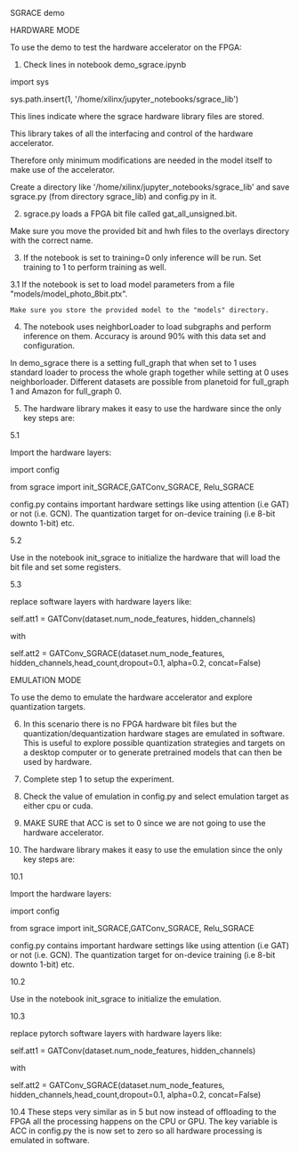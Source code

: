 SGRACE demo 


HARDWARE MODE

To use the demo to test the hardware accelerator on the FPGA:

1. Check lines in notebook demo_sgrace.ipynb

import sys

sys.path.insert(1, '/home/xilinx/jupyter_notebooks/sgrace_lib')

This lines indicate where the sgrace hardware library files are stored. 

This library takes of all the interfacing and control of the hardware accelerator. 

Therefore only minimum modifications are needed in the model itself to make use of the accelerator. 

Create a directory like '/home/xilinx/jupyter_notebooks/sgrace_lib' and save sgrace.py (from directory sgrace_lib) and config.py in it.


2. sgrace.py loads a FPGA bit file called gat_all_unsigned.bit. 

Make sure you move the provided  bit and hwh files to the overlays directory with the correct name.

3. If the notebook is set to training=0 only inference will be run. Set training to 1 to perform training as well. 

3.1 If the notebook is set to load model parameters from a file "models/model_photo_8bit.ptx". 

    Make sure you store the provided model to the "models" directory.

4. The notebook uses neighborLoader to load subgraphs and perform inference on them. Accuracy is around 90% with this data set and configuration.  

In demo_sgrace there is a setting full_graph that when set to 1 uses standard loader to process the whole graph together while setting at 0 uses neighborloader.
Different datasets are possible from planetoid for full_graph 1 and Amazon for full_graph 0. 

5. The hardware library makes it easy to use the hardware since the only key steps are:

 5.1

 Import the hardware layers:

 import config

 from sgrace import init_SGRACE,GATConv_SGRACE, Relu_SGRACE

 config.py contains important hardware settings like using attention (i.e GAT) or not (i.e. GCN). The quantization target for on-device training (i.e 8-bit downto 1-bit) etc.

 5.2

 Use in the notebook init_sgrace to initialize the hardware that will load the bit file and set some registers.

 5.3

 replace software layers with hardware layers like:

 self.att1 = GATConv(dataset.num_node_features, hidden_channels)

 with

 self.att2 = GATConv_SGRACE(dataset.num_node_features, hidden_channels,head_count,dropout=0.1, alpha=0.2, concat=False)

EMULATION MODE

To use the demo to emulate the hardware accelerator and explore quantization targets. 

6. In this scenario there is no FPGA hardware bit files but the quantization/dequantization hardware stages are emulated in software. This is useful to explore possible quantization strategies and targets on a desktop computer or to generate pretrained models that can then be used by hardware. 

7. Complete step 1 to setup the experiment. 

8. Check the value of emulation in config.py and select emulation target as either cpu or cuda. 

9. MAKE SURE that ACC is set to 0 since we are not going to use the hardware accelerator. 

10. The hardware library makes it easy to use the emulation since the only key steps are:

 10.1

 Import the hardware layers:

 import config

 from sgrace import init_SGRACE,GATConv_SGRACE, Relu_SGRACE

 config.py contains important hardware settings like using attention (i.e GAT) or not (i.e. GCN). The quantization target for on-device training (i.e 8-bit downto 1-bit) etc.

 10.2

 Use in the notebook init_sgrace to initialize the emulation.

 10.3

 replace pytorch software layers with hardware layers like:

 self.att1 = GATConv(dataset.num_node_features, hidden_channels)

 with

 self.att2 = GATConv_SGRACE(dataset.num_node_features, hidden_channels,head_count,dropout=0.1, alpha=0.2, concat=False)


 10.4 These steps very similar as in 5 but now instead of offloading to the FPGA all the processing happens on the CPU or GPU. The key variable is ACC in config.py the is now set to zero so all hardware processing is emulated in software. 


  


 

